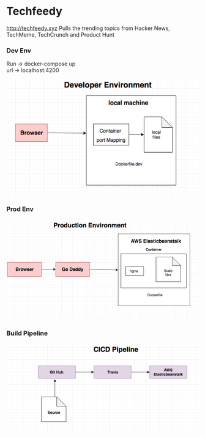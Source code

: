 # Techfeedy

http://techfeedy.xyz Pulls the trending topics from Hacker News, TechMeme, TechCrunch and Product Hunt

### Dev Env

Run -> docker-compose up <br>
url -> localhost:4200

![](documentation/images/Dev.png)

### Prod Env

![](documentation/images/Prod.png)

### Build Pipeline

![](documentation/images/CICD.png)
